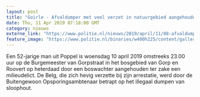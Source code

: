 ```yaml
---
layout: post
title: "Goirle - Afvaldumper met veel verzet in natuurgebied aangehouden"
date: Thu, 11 Apr 2019 07:18:00 GMT
category: nieuws
externe_link: "https://www.politie.nl/nieuws/2019/april/11/08-afvaldumper-met-veel-verzet-in-natuurgebied-aangehouden.html"
feature_image: "https://www.politie.nl/binaries/w400h225/content/gallery/politie/nieuws/2019/april/08-zw/milieu.jpg"
---
```


Een 52-jarige man uit Poppel  is woensdag 10 april 2019 omstreeks 23.00 uur op de Burgemeester van Gorpstraat in het bosgebied van Gorp en Roovert op heterdaad door een boswachter aangehouden ter zake een milieudelict.  De Belg, die zich hevig verzette bij zijn arrestatie, werd door de Buitengewoon Opsporingsambtenaar betrapt op het illegaal dumpen van sloophout.
